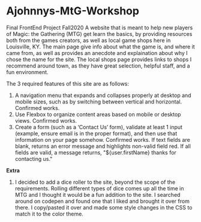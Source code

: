 # Ajohnnys-MtG-Workshop
Final FrontEnd Project Fall2020
A website that is meant to help new players of Magic: the Gathering (MTG) get learn the basics, by providing resources both from the games
creators, as well as local game shops here in Louisville, KY. The main page give info about what the game is, and where it came from, as well
as provides an anecdote and explaination about why I chose the name for the site. The local shops page provides links to shops I recommend around
town, as they have great selection, helpful staff, and a fun environment.

The 3 required features of this site are as follows:
1. A navigation menu that expands and collapses properly at desktop and mobile sizes, such as by switching between vertical and horizontal. Confirmed works.
2. Use Flexbox to organize content areas based on mobile or desktop views. Confirmed works.
3. Create a form (such as a ‘Contact Us’ form), validate at least 1 input (example, ensure email is in the proper format), and then use that information on your page somehow. Confirmed works. If text fields are blank, returns an error message and highlights non-valid field red. If all fields are
valid, a message returns, "${user.firstName} thanks for contacting us."

**Extra**
1. I decided to add a dice roller to the site, beyond the scope of the requirements. Rolling different types of dice comes up all the time in MTG
and I thought it would be a fun addition to the site. I searched around on codepen and found one that I liked and brought it over from there. I copy/pasted it over and made some style changes in the CSS to match it to the color theme.
